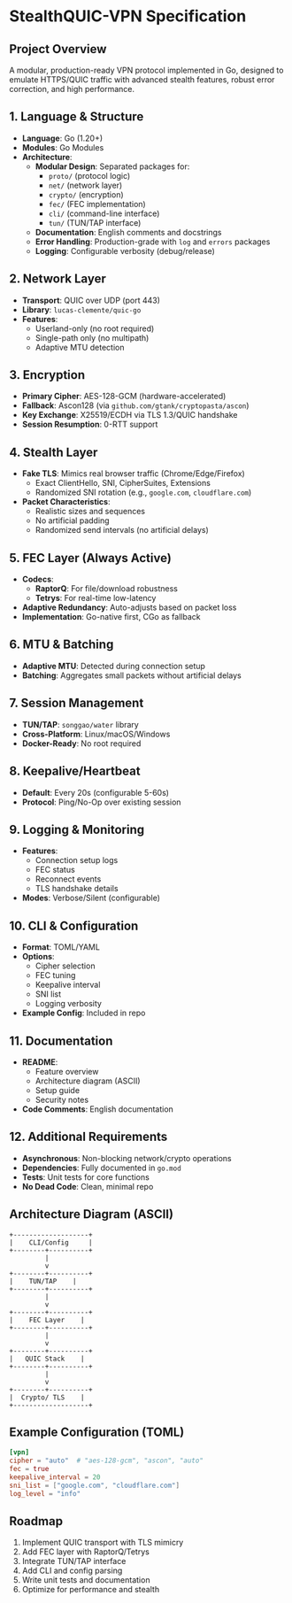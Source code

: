 # StealthQUIC-VPN Specification

## Project Overview
A modular, production-ready VPN protocol implemented in Go, designed to emulate HTTPS/QUIC traffic with advanced stealth features, robust error correction, and high performance.

## 1. Language & Structure
- **Language**: Go (1.20+)
- **Modules**: Go Modules
- **Architecture**:
  - **Modular Design**: Separated packages for:
    - `proto/` (protocol logic)
    - `net/` (network layer)
    - `crypto/` (encryption)
    - `fec/` (FEC implementation)
    - `cli/` (command-line interface)
    - `tun/` (TUN/TAP interface)
  - **Documentation**: English comments and docstrings
  - **Error Handling**: Production-grade with `log` and `errors` packages
  - **Logging**: Configurable verbosity (debug/release)

## 2. Network Layer
- **Transport**: QUIC over UDP (port 443)
- **Library**: `lucas-clemente/quic-go`
- **Features**:
  - Userland-only (no root required)
  - Single-path only (no multipath)
  - Adaptive MTU detection

## 3. Encryption
- **Primary Cipher**: AES-128-GCM (hardware-accelerated)
- **Fallback**: Ascon128 (via `github.com/gtank/cryptopasta/ascon`)
- **Key Exchange**: X25519/ECDH via TLS 1.3/QUIC handshake
- **Session Resumption**: 0-RTT support

## 4. Stealth Layer
- **Fake TLS**: Mimics real browser traffic (Chrome/Edge/Firefox)
  - Exact ClientHello, SNI, CipherSuites, Extensions
  - Randomized SNI rotation (e.g., `google.com`, `cloudflare.com`)
- **Packet Characteristics**:
  - Realistic sizes and sequences
  - No artificial padding
  - Randomized send intervals (no artificial delays)

## 5. FEC Layer (Always Active)
- **Codecs**:
  - **RaptorQ**: For file/download robustness
  - **Tetrys**: For real-time low-latency
- **Adaptive Redundancy**: Auto-adjusts based on packet loss
- **Implementation**: Go-native first, CGo as fallback

## 6. MTU & Batching
- **Adaptive MTU**: Detected during connection setup
- **Batching**: Aggregates small packets without artificial delays

## 7. Session Management
- **TUN/TAP**: `songgao/water` library
- **Cross-Platform**: Linux/macOS/Windows
- **Docker-Ready**: No root required

## 8. Keepalive/Heartbeat
- **Default**: Every 20s (configurable 5-60s)
- **Protocol**: Ping/No-Op over existing session

## 9. Logging & Monitoring
- **Features**:
  - Connection setup logs
  - FEC status
  - Reconnect events
  - TLS handshake details
- **Modes**: Verbose/Silent (configurable)

## 10. CLI & Configuration
- **Format**: TOML/YAML
- **Options**:
  - Cipher selection
  - FEC tuning
  - Keepalive interval
  - SNI list
  - Logging verbosity
- **Example Config**: Included in repo

## 11. Documentation
- **README**:
  - Feature overview
  - Architecture diagram (ASCII)
  - Setup guide
  - Security notes
- **Code Comments**: English documentation

## 12. Additional Requirements
- **Asynchronous**: Non-blocking network/crypto operations
- **Dependencies**: Fully documented in `go.mod`
- **Tests**: Unit tests for core functions
- **No Dead Code**: Clean, minimal repo

## Architecture Diagram (ASCII)
```
+-------------------+
|    CLI/Config     |
+--------+----------+
         |
         v
+--------+----------+
|    TUN/TAP    |
+--------+----------+
         |
         v
+--------+----------+
|    FEC Layer    |
+--------+----------+
         |
         v
+--------+----------+
|   QUIC Stack    |
+--------+----------+
         |
         v
+--------+----------+
|  Crypto/ TLS    |
+-------------------+
```

## Example Configuration (TOML)
```toml
[vpn]
cipher = "auto"  # "aes-128-gcm", "ascon", "auto"
fec = true
keepalive_interval = 20
sni_list = ["google.com", "cloudflare.com"]
log_level = "info"
```

## Roadmap
1. Implement QUIC transport with TLS mimicry
2. Add FEC layer with RaptorQ/Tetrys
3. Integrate TUN/TAP interface
4. Add CLI and config parsing
5. Write unit tests and documentation
6. Optimize for performance and stealth
